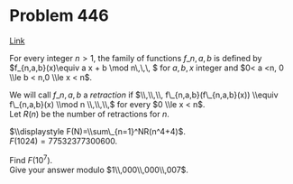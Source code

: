 # Problem 446

[Link](https://projecteuler.net/problem=446)

For every integer $n>1$, the family of functions $f\_{n,a,b}$ is defined by  
$f\_{n,a,b}(x)\\equiv a x + b \\mod n\\,\\,\\, $ for $a,b,x$ integer and $0< a <n, 0 \\le b < n,0 \\le x < n$. 

We will call $f\_{n,a,b}$ a *retraction* if $\\,\\,\\, f\_{n,a,b}(f\_{n,a,b}(x)) \\equiv f\_{n,a,b}(x) \\mod n \\,\\,\\,$ for every $0 \\le x < n$.  
Let $R(n)$ be the number of retractions for $n$. 

$\\displaystyle F(N)=\\sum\_{n=1}^NR(n^4+4)$.  
$F(1024)=77532377300600$.  

Find $F(10^7)$.  
Give your answer modulo $1\\,000\\,000\\,007$.